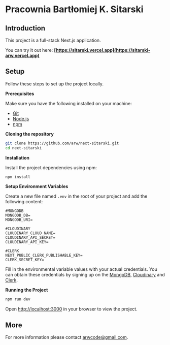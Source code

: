 # Pracownia Bartłomiej K. Sitarski

## Introduction

This project is a full-stack Next.js application.

You can try it out here: **[https://sitarski.vercel.app](https://sitarski-arw.vercel.app)**


## Setup

Follow these steps to set up the project locally.

**Prerequisites**

Make sure you have the following installed on your machine:

- [Git](https://git-scm.com/)
- [Node.js](https://nodejs.org/en)
- [npm](https://www.npmjs.com/)

**Cloning the repository**

```bash
git clone https://github.com/arw/next-sitarski.git
cd next-sitarski
```

**Installation**

Install the project dependencies using npm:

```bash
npm install
```

**Setup Environment Variables**

Create a new file named `.env` in the root of your project and add the following content:

```env
#MONGODB
MONGODB_DB=
MONGODB_URI=

#CLOUDINARY
CLOUDINARY_CLOUD_NAME=
CLOUDINARY_API_SECRET=
CLOUDINARY_API_KEY=

#CLERK
NEXT_PUBLIC_CLERK_PUBLISHABLE_KEY=
CLERK_SECRET_KEY=
```

Fill in the environmental variable values with your actual credentials.
You can obtain these credentials by signing up on the [MongoDB](https://www.mongodb.com/), [Cloudinary](https://cloudinary.com) and [Clerk](https://clerk.com/).

**Running the Project**

```bash
npm run dev
```

Open [http://localhost:3000](http://localhost:3000) in your browser to view the project.

## More

For more information please contact [arwcode@gmail.com](mailto:fikasp@gmail.com).
